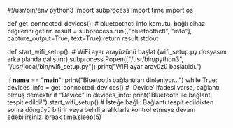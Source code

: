 #!/usr/bin/env python3
import subprocess
import time
import os

def get_connected_devices():
    # bluetoothctl info komutu, bağlı cihaz bilgilerini getirir.
    result = subprocess.run(["bluetoothctl", "info"], capture_output=True, text=True)
    return result.stdout

def start_wifi_setup():
    # WiFi ayar arayüzünü başlat (wifi_setup.py dosyasını arka planda çalıştırır)
    subprocess.Popen(["/usr/bin/python3", "/usr/local/bin/wifi_setup.py"])
    print("WiFi ayar arayüzü başlatıldı.")

if __name__ == "__main__":
    print("Bluetooth bağlantıları dinleniyor...")
    while True:
        devices_info = get_connected_devices()
        # 'Device' ifadesi varsa, bağlantı olmuş demektir
        if "Device" in devices_info:
            print("Bluetooth ile bağlantı tespit edildi!")
            start_wifi_setup()
            # İsteğe bağlı: Bağlantı tespit edildikten sonra döngüyü bitirir veya belirli aralıklarla kontrol etmeye devam edebilirsiniz.
            break
        time.sleep(5)
